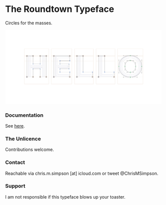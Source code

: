 # The Roundtown Typeface

Circles for the masses.

![Roundtown](./Specimens/RoundtownWorkInProgress.png)

### Documentation

See [here](./Documentation/Documentation.md).

### The Unlicence

Contributions welcome.

### Contact

Reachable via chris.m.simpson [at] icloud.com or tweet @ChrisMSimpson.

### Support

I am not responsible if this typeface blows up your toaster.
